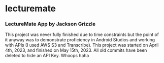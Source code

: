 # lecturemate
### LectureMate App by Jackson Grizzle
This project was never fully finished due to time constraints but the point of it anyway was to 
demonstrate proficiency in Android Studios and working with APIs (I used AWS S3 and Transcribe).
This project was started on April 4th, 2023, and finished on May 15th, 2023. All old commits have been deleted to hide an API Key. Whoops haha
